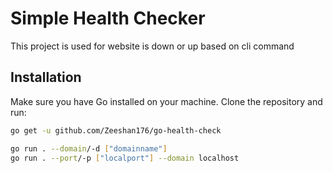 # Simple Health Checker

This project is used for website is down or up based on cli command

## Installation

Make sure you have Go installed on your machine. Clone the repository and run:

```bash
go get -u github.com/Zeeshan176/go-health-check

go run . --domain/-d ["domainname"]
go run . --port/-p ["localport"] --domain localhost